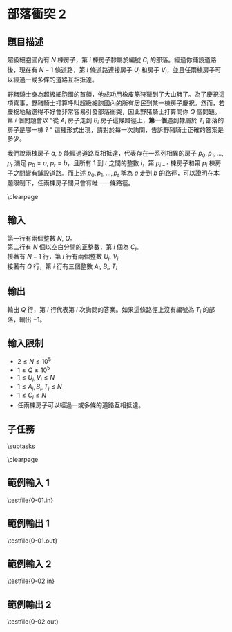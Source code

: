 # 部落衝突 2

## 題目描述

超級細胞國內有 $N$ 棟房子，第 $i$ 棟房子隸屬於編號 $C_i$ 的部落。經過你鋪設道路後，現在有 $N - 1$ 條道路，第 $i$ 條道路連接房子 $U_i$ 和房子 $V_i$，並且任兩棟房子可以經過一或多條的道路互相抵達。

野豬騎士身為超級細胞國的首領，他成功用橡皮筋狩獵到了大山豬了。為了慶祝這項喜事，野豬騎士打算呼叫超級細胞國內的所有居民到某一棟房子慶祝。然而，若慶祝地點選得不好會非常容易引發部落衝突，因此野豬騎士打算問你 $Q$ 個問題。第 $i$ 個問題會以 "從 $A_i$ 房子走到 $B_i$ 房子這條路徑上，**第一個**遇到隸屬於 $T_i$ 部落的房子是哪一棟 ? " 這種形式出現，請對於每一次詢問，告訴野豬騎士正確的答案是多少。

我們說兩棟房子 $a$, $b$ 能經過道路互相抵達，代表存在一系列相異的房子 $p_0, p_1, ..., p_t$ 滿足 $p_0 = a$, $p_t = b$，且所有 $1$ 到 $t$ 之間的整數 $i$，第 $p_{i - 1}$ 棟房子和第 $p_{i}$ 棟房子之間皆有鋪設道路。而上述 $p_0, p_1, ..., p_t$ 稱為 $a$ 走到 $b$ 的路徑，可以證明在本題限制下，任兩棟房子間只會有唯一一條路徑。




\clearpage

## 輸入
第一行有兩個整數 $N$, $Q$。    
第二行有 $N$ 個以空白分開的正整數，第 $i$ 個為 $C_i$。  
接著有 $N - 1$ 行，第 $i$ 行有兩個整數 $U_i$, $V_i$  
接著有 $Q$ 行，第 $i$ 行有三個整數 $A_i$, $B_i$, $T_i$

## 輸出
輸出 $Q$ 行，第 $i$ 行代表第 $i$ 次詢問的答案。如果這條路徑上沒有編號為 $T_i$ 的部落，輸出 $-1$。


## 輸入限制
* $2 \le N \le 10^5$
* $1 \le Q \le 10^5$
* $1 \le U_i, V_i \le N$
* $1 \le A_i, B_i, T_i \le N$
* $1 \le C_i\le N$
* 任兩棟房子可以經過一或多條的道路互相抵達。


## 子任務
\subtasks

\clearpage

## 範例輸入 1
\testfile{0-01.in}

## 範例輸出 1
\testfile{0-01.out}

## 範例輸入 2
\testfile{0-02.in}

## 範例輸出 2
\testfile{0-02.out}
